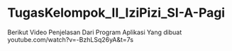 # TugasKelompok_II_IziPizi_SI-A-Pagi

Berikut Video Penjelasan Dari Program Aplikasi Yang dibuat
youtube.com/watch?v=-BzhLSq26yA&t=7s

